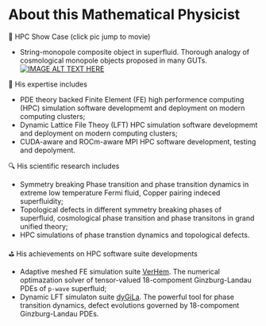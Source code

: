 # About this Mathematical Physicist
🤠 HPC Show Case (click pic jump to movie)
- String-monopole composite object in superfluid. Thorough analogy of cosmological monopole objects proposed in many GUTs.
[![IMAGE ALT TEXT HERE](https://img.youtube.com/vi/gaHUai2RmUU/0.jpg)](https://www.youtube.com/watch?v=gaHUai2RmUU)

🔭 His expertise includes 
- PDE theory backed Finite Element (FE) high performence computing (HPC) simulation software developmemt and deployment on modern computing clusters;
- Dynamic Lattice File Theoy (LFT) HPC simulation software developmemt and deployment on modern computing clusters;
- CUDA-aware and ROCm-aware MPI HPC software development, testing and depolyment.

🔍 His scientific research includes
- Symmetry breaking Phase transition and phase transition dynamics in extreme low temperature Fermi fluid, Copper pairing indeced superfluidity;
- Topological defects in different symmetry breaking phases of superfluid, cosmological phase transition and phase transitons in grand unified theory;
- HPC simulations of phase transtion dynamics and topological defects.

⛳ His achievements on HPC software suite developments
- Adaptive meshed FE simulation suite [VerHem](https://verhem.github.io). The numerical optimazation solver of tensor-valued 18-compoment Ginzburg-Landau PDEs of `p-wave` superfluid;
- Dynamic LFT simulaton suite [dyGiLa](https://dygila.github.io/). The powerful tool for phase transition dynamics, defect evolutions governed by 18-compoment Ginzburg-Landau PDEs.

<!--<iframe width="560" height="315" src="https://www.youtube.com/embed/gaHUai2RmUU?si=2Ijg45A5rhx9HpCP" frameborder="0"> </iframe>-->


<!--
**timohyva/timohyva** is a ✨ _special_ ✨ repository because its `README.md` (this file) appears on your GitHub profile.

Here are some ideas to get you started:

- 🔭 I’m currently working on ...
- 🌱 I’m currently learning ...
- 👯 I’m looking to collaborate on ...
- 🤔 I’m looking for help with ...
- 💬 Ask me about ...
- 📫 How to reach me: ...
- 😄 Pronouns: ...
- ⚡ Fun fact: ...
-->
